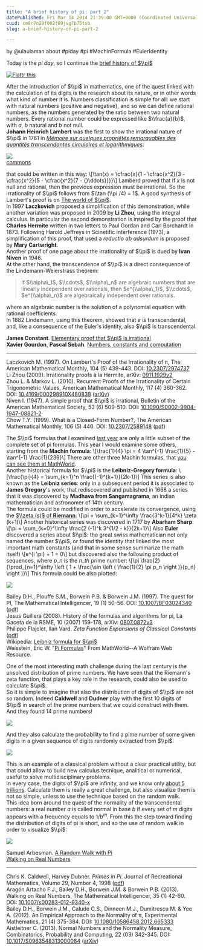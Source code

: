 ```yaml
---
title: "A brief history of pi: part 2"
datePublished: Fri Mar 14 2014 21:39:00 GMT+0000 (Coordinated Universal Time)
cuid: cm8r7n28f002f09jvg7b75tsb
slug: a-brief-history-of-pi-part-2

---
```



by @ulaulaman about #piday #pi #MachinFormula #EulerIdentity

Today is the _pi day_, so I continue the [brief history of $\\pi$](http://docmadhattan.fieldofscience.com/2013/03/a-very-brief-story-of-pi.html)

[![Flattr this](//api.flattr.com/button/flattr-badge-large.png "Flattr this")](https://flattr.com/submit/auto?user_id=ulaulaman&url=http%3A%2F%2Fdocmadhattan.fieldofscience.com%2F2014%2F03%2Fa-brief-history-of-pi-part-2.html)

After the introduction of $\\pi$ in mathematics, one of the quest linked with the calculation of its digits is the research about its nature, or in other words what kind of number it is. Numbers classification is simple for all: we start with natural numbers (positive and negative), and so we can define rational numbers, as the numbers generated by the ratio between two natural numbers. Every rational number could be expressed like $\\frac{a}{b}$, with $a$, $b$ natural and $b$ not null.  
**Johann Heinrich Lambert** was the first to show the irrational nature of $\\pi$ in 1761 in [_Mémoire sur quelques propriétés remarquables des quantités transcendantes circulaires et logarithmiques_](http://www.kuttaka.org/~JHL/L1768b.html):

![](https://cdn.hashnode.com/res/hashnode/image/upload/v1743071281878/0d40a0c2-fb26-48dd-9427-b4e9235b4f31.jpeg)  
[commons](http://commons.wikimedia.org/wiki/File:LambertContinuedFraction.JPG)

that could be written in this way: \\\[\\tan(x) = \\cfrac{x}{1 - \\cfrac{x^2}{3 - \\cfrac{x^2}{5 - \\cfrac{x^2}{7 - {}\\ddots}}}}\\\] Lamberd proved that if $x$ is not null and rational, then the previous expression must be irrational. So the irrationality of $\\pi$ follows from $\\tan (\\pi /4) = 1$. A good synthesis of Lambert's proof is on [The world of $\\pi$](http://www.pi314.net/eng/lambert.php).  
In 1997 **Laczkovich** proposed a simplification of this demonstration, while another variation was proposed in 2009 by **Li Zhou**, using the integral calculus. In particular the second demonstration is inspired by the proof that **Charles Hermite** written in two letters to Paul Gordan and Carl Borchardt in 1873. Following Harold Jeffreys in Scinetific interference (1973), a simplification of this proof, that used a _reductio ab adsurdum_ is proposed by **Mary Cartwright**.  
Another proof of one page about the irrationality of $\\pi$ is dued by **Ivan Niven** in 1946.  
At the other hand, the transcendence of $\\pi$ is a direct consequence of the Lindemann-Weierstrass theorem:

> If $\\alpha\_1$, $\\cdots$, $\\alpha\_n$ are algebraic numbers that are linearly independent over rationals, then $e^{\\alpha\_1}$, $\\cdots$, $e^{\\alpha\_n}$ are algebraically independent over rationals.

where an algebraic number is the solution of a polynomial equation with rational coefficients.  
In 1882 Lindemann, using this theorem, showed that $e$ is transcendental, and, like a consequence of the Euler's identity, also $\\pi$ is transcendental.

**James Constant**. [Elementary proof that $\\pi$ is irrational](http://www.coolissues.com/mathematics/Pi/pi.htm)  
**Xavier Gourdon**, **Pascal Sebah**. [Numbers, constants and computation](http://numbers.computation.free.fr/Constants/constants.html)

* * *

Laczkovich M. (1997). On Lambert's Proof of the Irrationality of π, The American Mathematical Monthly, 104 (5) 439-443. DOI: [10.2307/2974737](http://dx.doi.org/10.2307%2F2974737)  
Li Zhou (2009). Irrationality proofs à la Hermite, arXiv: [0911.1929v2](http://arxiv.org/abs/0911.1929v2)  
Zhou L. & Markov L. (2010). Recurrent Proofs of the Irrationality of Certain Trigonometric Values, American Mathematical Monthly, 117 (4) 360-362. DOI: [10.4169/000298910X480838](http://dx.doi.org/10.4169%2F000298910X480838) ([arXiv](http://arxiv.org/abs/0911.1933))  
Niven I. (1947). A simple proof that $\\pi$ is irrational, Bulletin of the American Mathematical Society, 53 (6) 509-510. DOI: [10.1090/S0002-9904-1947-08821-2](http://dx.doi.org/10.1090%2FS0002-9904-1947-08821-2)  
Chow T.Y. (1999). What is a Closed-Form Number?, The American Mathematical Monthly, 106 (5) 440. DOI: [10.2307/2589148](http://dx.doi.org/10.2307%2F2589148) ([pdf](https://math.mit.edu/~tchow/closedform.pdf))

The $\\pi$ formulas that I examined [last year](http://docmadhattan.fieldofscience.com/2013/03/a-very-brief-story-of-pi.html) are only a little subset of the complete set of pi formulas. This year I would examine some others, starting from the **Machin formula**: \\\[\\frac{1}{4} \\pi = 4 \\tan^{-1} \\frac{1}{5} - \\tan^{-1} \\frac{1}{239}\\\] There are other three Machin formulas, that [you can see them at MathWorld](http://mathworld.wolfram.com/Machin-LikeFormulas.html).  
Another historical formula for $\\pi$ is the **Leibniz-Gregory formula**: \\\[\\frac{\\pi}{4} = \\sum\_{k=1}^n \\frac{(-1)^{k+1}}{2k-1}\\\] This series is also known as the **Leibniz series**: only in a subsequent period it is associated to **James Gregory**'s work, that rediscovered and published in 1668 a series that it was discovered by **Madhava from Sangamagrama**, an indian mathematician and astronomer of 14th century.  
The formula could be modified in order to accelerate its convergence, using the [$\\zeta (s)$ of **Riemann**](http://docmadhattan.fieldofscience.com/2011/09/riemann-hypothesis.html): \\\[\\pi = \\sum\_{k=1}^\\infty \\frac{3^k-1}{4^k} \\zeta (k+1)\\\] Another historical series was discovered in 1717 by **Abarham Sharp**: \\\[\\pi = \\sum\_{k=0}^\\infty \\frac{2 (-1)^k 3^{1/2 - k}}{2k+1}\\\] Also **Euler** discovered a series about $\\pi$: the great swiss mathematician not only named the number $\\pi$, or found the identity that linked the most important math constants (and that in some sense summarize the math itself) \\\[e^{i \\pi} + 1 = 0\\\] but discovered also the following product of sequences, where $p\_n$ is the $n\_{th}$ prime number: \\\[\\pi \\frac{2}{\\prod\_{n=1}^\\infty \\left ( 1 + \\frac{\\sin \\left ( \\frac{1}{2} \\pi p\_n \\right )}{p\_n} \\right )}\\\] This formula could be also plotted:

![](https://cdn.hashnode.com/res/hashnode/image/upload/v1743071283388/09be495a-026b-4784-9e27-86439c9fde39.gif)

Bailey D.H., Plouffe S.M., Borwein P.B. & Borwein J.M. (1997). The quest for PI, The Mathematical Intelligencer, 19 (1) 50-56. DOI: [10.1007/BF03024340](http://dx.doi.org/10.1007%2FBF03024340) ([pdf](http://docserver.carma.newcastle.edu.au/164/2/96_070-Bailey-Borwein-Borwein-Plouffe.pdf))  
Jesus Guillera (2008). History of the formulas and algorithms for pi, La Gaceta de la RSME, 10 (2007) 159-178, arXiv: [0807.0872v3](http://arxiv.org/abs/0807.0872v3)  
Philippe Flajolet, Ilan Vard. _Zeta Function Expansions of Classical Constants_ ([pdf](http://algo.inria.fr/flajolet/Publications/FlVa96.pdf))  
Wikipedia: [Leibniz formula for $\\pi$](http://en.wikipedia.org/wiki/Leibniz_formula_for_%CF%80)  
Weisstein, Eric W. "[Pi Formulas](http://mathworld.wolfram.com/PiFormulas.html)" From MathWorld--A Wolfram Web Resource.

One of the most interesting math challenge during the last century is the unsolved distribution of prime numbers. We have seen that the Riemann's zeta function, that plays a key role in the research, could also be used to calculate $\\pi$.  
So it is simple to imagine that also the distribution of digits of $\\pi$ are not so random. Indeed **Caldwell** and **Dudner** play with the first 10 digits of $\\pi$ in search of the prime numbers that we could construct with them. And they found 14 prime numbers!

![](https://cdn.hashnode.com/res/hashnode/image/upload/v1743071284856/84ef551f-7251-42e9-9ac7-2bee029ced82.jpeg)

And they also calculate the probability to find a pime number of some given digits in a given sequence of digits randomly extracted from $\\pi$:

![](https://cdn.hashnode.com/res/hashnode/image/upload/v1743071286219/bed00d03-a25b-474c-b773-3582ea8e4b4b.jpeg)

This is an example of a classical problem without a clear practical utility, but that could allow to build new calculus tecnique, analitical or numerical, useful to solve multidisciplinary problems.  
In every case, the digits of $\\pi$ are infinity, and we know only [about 5 trillions](http://www.numberworld.org/misc_runs/pi-5t/details.html). Calculate them is really a great challenge, but also visualize them is not so simple, unless to use the technique based on the random walk.  
This idea born around the quest of the normality of the transcendental numbers: a real number $a$ is called normal in base $b$ if every set of $m$ digits appears with a frequency equals to $1/b^m$. From this the step toward finding the distribution of digits of pi is short, and so the use of random walk in order to visualize $\\pi$:

![](https://cdn.hashnode.com/res/hashnode/image/upload/v1743071287594/9dd94820-8b40-4528-b192-20bf083871a2.jpeg)

Samuel Arbesman. [A Random Walk with Pi](http://www.wired.com/wiredscience/2012/06/a-random-walk-with-pi/)  
[Walking on Real Numbers](http://walks.carma.newcastle.edu.au/index.html)

* * *

Chris K. Caldwell, Harvey Dubner. _Primes in Pi_. Journal of Recreational Mathematics, Volume 29, Number 4, 1998 ([pdf](http://www.utm.edu/staff/caldwell/preprints/PrimesInPi.pdf))  
Aragón Artacho F.J., Bailey D.H., Borwein J.M. & Borwein P.B. (2013). Walking on Real Numbers, The Mathematical Intelligencer, 35 (1) 42-60. DOI: [10.1007/s00283-012-9340-x](http://dx.doi.org/10.1007%2Fs00283-012-9340-x)  
Bailey D.H., Borwein J.M., Calude C.S., Dinneen M.J., Dumitrescu M. & Yee A. (2012). An Empirical Approach to the Normality of π, Experimental Mathematics, 21 (4) 375-384. DOI: [10.1080/10586458.2012.665333](http://dx.doi.org/10.1080%2F10586458.2012.665333)  
Aistleitner C. (2013). Normal Numbers and the Normality Measure, Combinatorics, Probability and Computing, 22 (03) 342-345. DOI: [10.1017/S0963548313000084](http://dx.doi.org/10.1017%2FS0963548313000084) ([arXiv](http://arxiv.org/abs/1302.1919))